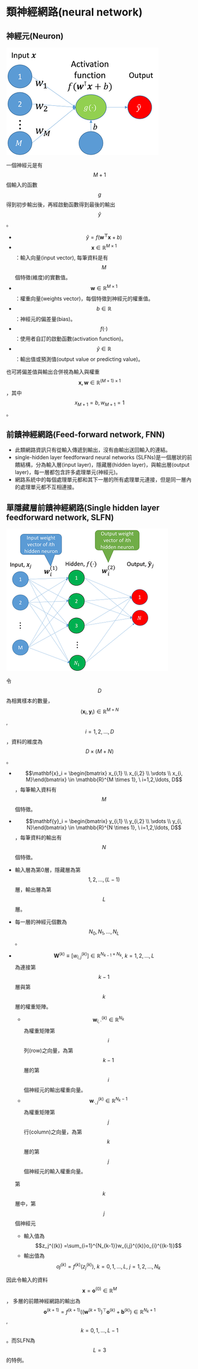 # 類神經網路\(neural network\)

## 神經元\(Neuron\)

![&#x55AE;&#x4E00;&#x795E;&#x7D93;&#x5143;](../.gitbook/assets/neuron-min.png)

一個神經元是有$$M+1$$個輸入的函數$$g$$得到初步輸出後，再經啟動函數得到最後的輸出$$\hat{y}$$。

* $$\hat{y} =f(\mathbf{w^{\top} x} + b)$$
* $$\mathbf{x} \in \mathbb{R}^{M \times 1}$$：輸入向量\(input vector\), 每筆資料是有$$M$$個特徵\(維度\)的實數值。
* $$\mathbf{w} \in \mathbb{R}^{M \times 1}$$ ：權重向量\(weights vector\)，每個特徵到神經元的權重值。
* $$b \in \mathbb{R}$$：神經元的偏差量\(bias\)。
* $$f(\cdot)$$：使用者自訂的啟動函數\(activation function\)。
* $$\hat{y} \in \mathbb{R}$$：輸出值或預測值\(output value or predicting value\)。

也可將偏差值與輸出合併視為輸入與權重$$\mathbf{x, w} \in \mathbb{R}^{(M+1) \times 1}$$，其中 $$x_{M+1} = b, w_{M+1}=1$$。

## 前饋神經網路\(Feed-forward network, FNN\)

* 此類網路資訊只有從輸入傳遞到輸出，沒有由輸出送回輸入的連結。
* single-hidden layer feedforward neural networks \(SLFNs\)是一個層狀的前饋結構，分為輸入層\(input layer\)，隱藏層\(hidden layer\)，與輸出層\(output layer\)，每一層都包含許多處理單元\(神經元\)。
* 網路系統中的每個處理單元都和其下一層的所有處理單元連接，但是同一層內的處理單元都不互相連接。

## 單隱藏層前饋神經網路\(Single hidden layer feedforward network, SLFN\)

![SLFN](../.gitbook/assets/slfn-min.png)

令$$D$$為相異樣本的數量，$$(\mathbf{x}_i,\mathbf{y}_i)\in \mathbb{R}^{M+N}$$, $$i=1,2,\ldots, D$$，資料的維度為$$D\times (M+N)$$。

* $$\mathbf{x}_i = \begin{bmatrix} x_{i,1} \\ x_{i,2} \\ \vdots \\ x_{i, M}\end{bmatrix} \in \mathbb{R}^{M \times 1}, \ i=1,2,\ldots, D$$，每筆輸入資料有$$M$$個特徵。
* $$\mathbf{y}_i = \begin{bmatrix} y_{i,1} \\ y_{i,2} \\ \vdots \\ y_{i, N}\end{bmatrix} \in \mathbb{R}^{N \times 1}, \ i=1,2,\ldots, D$$，每筆資料的輸出有$$N$$個特徵。
* 輸入層為第0層，隱藏層為第$$1,2,\ldots, (L-1)$$層，輸出層為第$$L$$層。
* 每一層的神經元個數為$$N_0, N_1,\ldots, N_L$$。
* $$\mathbf{W}^{(k)} \equiv [w_{i,j}^{(k)}] \in \mathbb{R}^{N_{k-1} \times N_k}, \ k=1,2,\ldots, L$$為連接第$$k-1$$層與第$$k$$層的權重矩陣。

  * $$\mathbf{w}_{i, \cdot}^{(k)} \in \mathbb{R}^{N_k}$$為權重矩陣第$$i$$列\(row\)之向量，為第$$k-1$$層的第$$i$$個神經元的輸出權重向量。
  * $$\mathbf{w}_{\cdot,j}^{(k)} \in \mathbb{R}^{N_k-1}$$為權重矩陣第$$j$$行\(column\)之向量，為第$$k$$層的第$$j$$個神經元的輸入權重向量。

  第$$k$$層中，第$$j$$個神經元

  * 輸入值為 $$z_j^{(k)} =\sum_{i=1}^{N_{k-1}}w_{i,j}^{(k)}o_{i}^{(k-1)}$$
  * 輸出值為 $$oj^{(k)} =f^{(k)}(z_j^{(k)}), \ k=0,1,\ldots, L, \ j=1,2,\ldots, N_k$$

因此令輸入的資料$$\mathbf{x}=\mathbf{o}^{(0)}\in \mathbb{R}^M$$， 多層的前饋神經網路的輸出為 $$\mathbf{o}^{(k+1)}=f^{(k+1)} ((\mathbf{w}^{(k+1)})^{\top}\mathbf{o}^{(k)}+\mathbf{b}^{(k)}) \in \mathbb{R}^{N_k+1}$$, $$k=0,1,\ldots, L-1$$。而SLFN為$$L=3$$的特例。



